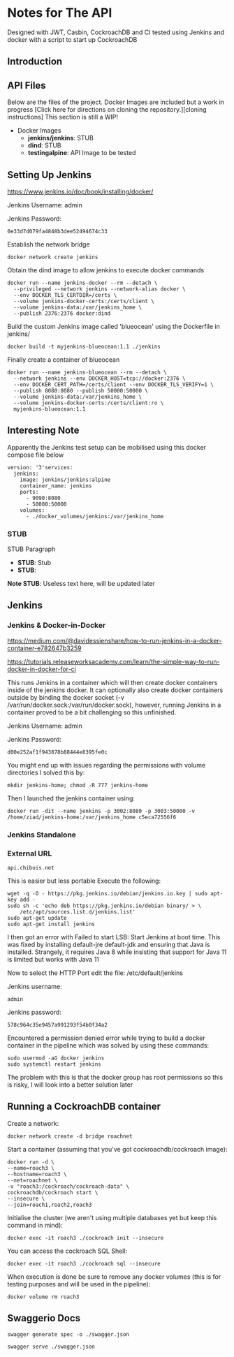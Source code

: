 # Notes for The API
Designed with JWT, Casbin, CockroachDB and CI tested using Jenkins and docker with a
script to start up CockroachDB


Introduction
------------


API Files
-------------
Below are the files of the project. Docker Images are included but a work in progress [Click here for directions on cloning the repository.][cloning instructions] This section is still a WIP!
<!-- TODO add the real files to the document and ensure that they're correct -->
- Docker Images
  - **jenkins/jenkins**: STUB
  - **dind**: STUB
  - **testingalpine**: API Image to be tested

Setting Up Jenkins
--------------------------
https://www.jenkins.io/doc/book/installing/docker/

Jenkins Username: admin

Jenkins Password: 
```
0e33d7d079fa4848b3dee52494674c33
```



Establish the network bridge
```
docker network create jenkins
```

Obtain the dind image to allow jenkins to execute docker commands
```
docker run --name jenkins-docker --rm --detach \
  --privileged --network jenkins --network-alias docker \
  --env DOCKER_TLS_CERTDIR=/certs \
  --volume jenkins-docker-certs:/certs/client \
  --volume jenkins-data:/var/jenkins_home \
  --publish 2376:2376 docker:dind
```

Build the custom Jenkins image called 'blueocean' using the Dockerfile
in jenkins/
```
docker build -t myjenkins-blueocean:1.1 ./jenkins
```

Finally create a container of blueocean
```
docker run --name jenkins-blueocean --rm --detach \
  --network jenkins --env DOCKER_HOST=tcp://docker:2376 \
  --env DOCKER_CERT_PATH=/certs/client --env DOCKER_TLS_VERIFY=1 \
  --publish 8080:8080 --publish 50000:50000 \
  --volume jenkins-data:/var/jenkins_home \
  --volume jenkins-docker-certs:/certs/client:ro \
  myjenkins-blueocean:1.1
```

Interesting Note
------------------
Apparently the Jenkins test setup can be mobilised using this docker compose file
below
```
version: '3'services:
  jenkins:
    image: jenkins/jenkins:alpine
    container_name: jenkins
    ports:
      - 9090:8080
      - 50000:50000
    volumes:
      - ./docker_volumes/jenkins:/var/jenkins_home
```

### STUB
STUB Paragraph
- **STUB**: Stub
- **STUB**: 

**Note STUB**: Useless text here, will be updated later 

Jenkins
--------------------------

### Jenkins & Docker-in-Docker
https://medium.com/@davidessienshare/how-to-run-jenkins-in-a-docker-container-e782647b3259

https://tutorials.releaseworksacademy.com/learn/the-simple-way-to-run-docker-in-docker-for-ci

This runs Jenkins in a container which will then create docker containers inside of the jenkins docker. It can optionally also create docker containers outside by binding the docker socket (-v /var/run/docker.sock:/var/run/docker.sock), however, running Jenkins in a container proved to be a bit challenging so this unfinished.

Jenkins Username: admin

Jenkins Password: 
```
d00e252af1f943878b88444e8395fe0c
```

You might end up with issues regarding the permissions with volume directories
 I solved this by:
```
mkdir jenkins-home; chmod -R 777 jenkins-home
```

Then I launched the jenkins container using:
```
docker run -dit --name jenkins -p 3002:8080 -p 3003:50000 -v /home/ziad/jenkins-home:/var/jenkins_home c5eca72556f6
```


### Jenkins Standalone

### External URL
```
api.chibois.net
```

This is easier but less portable 
Execute the following:
```
wget -q -O - https://pkg.jenkins.io/debian/jenkins.io.key | sudo apt-key add -
sudo sh -c 'echo deb https://pkg.jenkins.io/debian binary/ > \
    /etc/apt/sources.list.d/jenkins.list'
sudo apt-get update
sudo apt-get install jenkins
```

I then got an error with Failed to start LSB: Start Jenkins at boot time.
This was fixed by installing default-jre default-jdk and ensuring that
Java is installed. Strangely, it requires Java 8 while insisting that support
for Java 11 is limited but works with Java 11

Now to select the HTTP Port edit the file: /etc/default/jenkins

Jenkins username: 
```
admin
``` 
Jenkins password: 
```
578c964c35e9457a991293f54b0f34a2
```

Encountered a permission denied error while trying to build a docker container in the pipeline which was solved by using these commands:
```
sudo usermod -aG docker jenkins
sudo systemctl restart jenkins
```
The problem with this is that the docker group has root permissions so this is risky, I will look into a better solution later

Running a CockroachDB container
--------------------------

Create a network:   
```
docker network create -d bridge roachnet
```  
    
Start a container (assuming that you've got cockroachdb/cockroach image):  
```
docker run -d \
--name=roach3 \
--hostname=roach3 \
--net=roachnet \
-v "roach3:/cockroach/cockroach-data" \
cockroachdb/cockroach start \
--insecure \
--join=roach1,roach2,roach3
```

Initialise the cluster (we aren't using multiple databases yet but keep this command in mind):  
```
docker exec -it roach3 ./cockroach init --insecure
```

You can access the cockroach SQL Shell:
```
docker exec -it roach3 ./cockroach sql --insecure
```

When execution is done be sure to remove any docker volumes (this is for testing purposes and will be used in the pipeline):  
```
docker volume rm roach3
```

Swaggerio Docs
--------------------------
```
swagger generate spec -o ./swagger.json
```
```
swagger serve ./swagger.json
```
